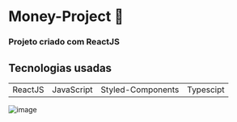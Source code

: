 # Money-Project 🦠

### Projeto criado com ReactJS 



## Tecnologias usadas

<table>
<tr>
<td>
ReactJS
</td>
  <td>
JavaScript
</td>
  <td>
Styled-Components
</td>
<td>
Typescipt
</td>
</tr>
</table>


![image](https://user-images.githubusercontent.com/54215624/131130362-06a8276d-8fd8-4443-8ee7-285c870c4b40.png)
